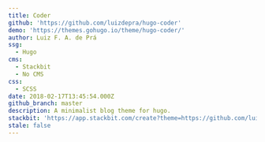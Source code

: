 ```yaml
---
title: Coder
github: 'https://github.com/luizdepra/hugo-coder'
demo: 'https://themes.gohugo.io/theme/hugo-coder/'
author: Luiz F. A. de Prá
ssg:
  - Hugo
cms:
  - Stackbit
  - No CMS
css:
  - SCSS
date: 2018-02-17T13:45:54.000Z
github_branch: master
description: A minimalist blog theme for hugo.
stackbit: 'https://app.stackbit.com/create?theme=https://github.com/luizdepra/hugo-coder&ssg=hugo'
stale: false
---
```

